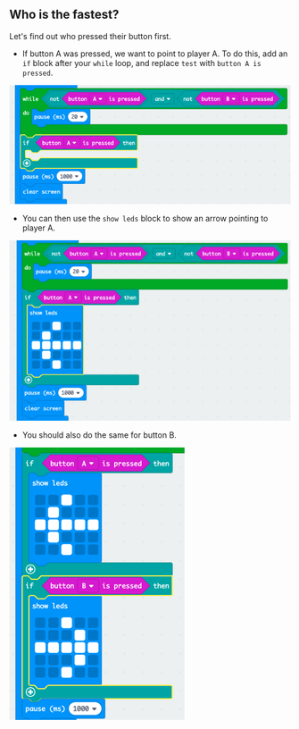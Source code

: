## Who is the fastest?

Let's find out who pressed their button first.

+ If button A was pressed, we want to point to player A. To do this, add an `if` block after your `while` loop, and replace `test` with `button A is pressed`.

![screenshot](images/reaction-if-a.png)

+ You can then use the `show leds` block to show an arrow pointing to player A.

![знімок екрану](images/reaction-if-a-show.png)

+ You should also do the same for button B.

![скріншот](images/reaction-if-b-show.png)